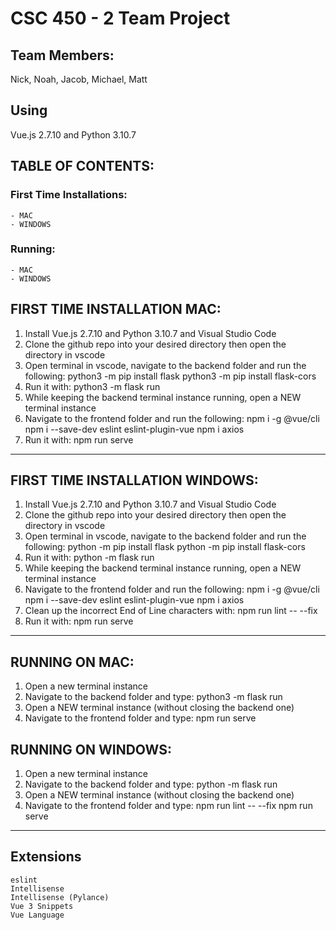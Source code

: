 CSC 450 - 2 Team Project
========================
## Team Members:
Nick, Noah, Jacob, Michael, Matt
## Using
Vue.js 2.7.10 and Python 3.10.7

## TABLE OF CONTENTS:

### First Time Installations:
    - MAC
    - WINDOWS
### Running:
    - MAC
    - WINDOWS
        
## FIRST TIME INSTALLATION MAC:
1. Install Vue.js 2.7.10 and Python 3.10.7 and Visual Studio Code
2. Clone the github repo into your desired directory then open the directory in vscode
3. Open terminal in vscode, navigate to the backend folder and run the following:
    python3 -m pip install flask
    python3 -m pip install flask-cors
4. Run it with:
    python3 -m flask run
5. While keeping the backend terminal instance running, open a NEW terminal instance
6. Navigate to the frontend folder and run the following:
    npm i -g @vue/cli
    npm i --save-dev eslint eslint-plugin-vue
    npm i axios
7. Run it with:
    npm run serve

--------------------------------------------------------------------------------------------------

## FIRST TIME INSTALLATION WINDOWS:
1. Install Vue.js 2.7.10 and Python 3.10.7 and Visual Studio Code
2. Clone the github repo into your desired directory then open the directory in vscode
3. Open terminal in vscode, navigate to the backend folder and run the following:
    python -m pip install flask
    python -m pip install flask-cors
4. Run it with:
    python -m flask run
5. While keeping the backend terminal instance running, open a NEW terminal instance
6. Navigate to the frontend folder and run the following:
    npm i -g @vue/cli
    npm i --save-dev eslint eslint-plugin-vue
    npm i axios
7. Clean up the incorrect End of Line characters with:
    npm run lint -- --fix
8. Run it with:
    npm run serve

--------------------------------------------------------------------------------------------------

## RUNNING ON MAC:
1. Open a new terminal instance
2. Navigate to the backend folder and type:
    python3 -m flask run
3. Open a NEW terminal instance (without closing the backend one)
4. Navigate to the frontend folder and type:
    npm run serve

## RUNNING ON WINDOWS:
1. Open a new terminal instance
2. Navigate to the backend folder and type:
    python -m flask run
3. Open a NEW terminal instance (without closing the backend one)
4. Navigate to the frontend folder and type:
    npm run lint -- --fix
    npm run serve

--------------------------------------------------------------------------------------------------

## Extensions
    eslint
    Intellisense
    Intellisense (Pylance)
    Vue 3 Snippets
    Vue Language





